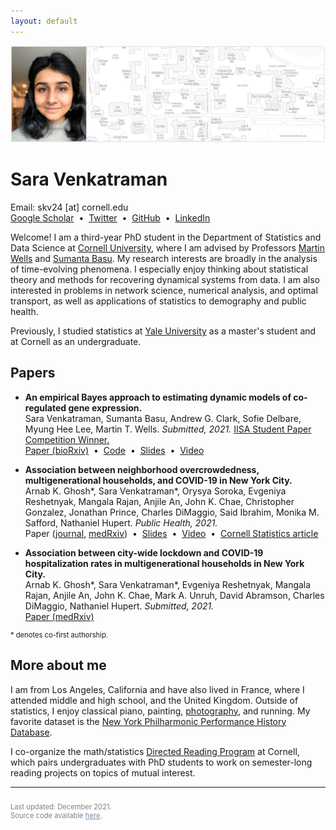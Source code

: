 ```yaml
---
layout: default
---
```


<picture>
    <source media="(min-width: 551px)" srcset="files/Banner.png">
    <source media="(max-width: 550px)" srcset="files/Banner-Resized.png">
    <img src="files/Banner.png" style="max-width: 100%;">
    <!-- <img src="files/S3.jpeg" style="max-width: 20%; border: 1px solid gray"> -->
</picture>

# Sara Venkatraman

<p style="margin:0pt">
Email: skv24 [at] cornell.edu <br>
<a href="https://scholar.google.com/citations?user=Ywm1z54AAAAJ&hl=en">Google Scholar</a> &nbsp;&#8226;&nbsp;
<a href="https://twitter.com/SaraVenkatraman">Twitter</a> &nbsp;&#8226;&nbsp;
<a href="https://github.com/sara-venkatraman">GitHub</a> &nbsp;&#8226;&nbsp;
<a href="https://www.linkedin.com/in/saravenkatraman">LinkedIn</a>
</p>

Welcome! I am a third-year PhD student in the Department of Statistics and Data Science at [Cornell University](https://stat.cornell.edu), where I am advised by Professors [Martin Wells](https://stat.cornell.edu/people/faculty/martin-wells) and [Sumanta Basu](http://faculty.bscb.cornell.edu/~basu/). My research interests are broadly in the analysis of time-evolving phenomena. I especially enjoy thinking about statistical theory and methods for recovering dynamical systems from data. I am also interested in problems in network science, numerical analysis, and optimal transport, as well as applications of statistics to demography and public health. 

Previously, I studied statistics at [Yale University](https://statistics.yale.edu) as a master's student and at Cornell as an undergraduate.

## Papers

* **An empirical Bayes approach to estimating dynamic models of co-regulated gene expression.** \
Sara Venkatraman, Sumanta Basu, Andrew G. Clark, Sofie Delbare, Myung Hee Lee, Martin T. Wells. *Submitted, 2021.* [IISA Student Paper Competition Winner.](https://stat.cornell.edu/news/venkatraman-lands-student-research-award) \
[Paper (bioRxiv)](https://www.biorxiv.org/content/10.1101/2021.07.08.451684v2) &nbsp;&#8226;&nbsp;
[Code](https://github.com/sara-venkatraman/Bayesian-ODE-Models-Genetics) &nbsp;&#8226;&nbsp;
[Slides](/files/slides/BayesianGeneDynamics.pdf) &nbsp;&#8226;&nbsp; 
[Video](https://www.youtube.com/watch?v=-OyCig5lKUA)

* **Association between neighborhood overcrowdedness, multigenerational households, and COVID-19 in New York City.** \
Arnab K. Ghosh\*, Sara Venkatraman\*, Orysya Soroka, Evgeniya Reshetnyak, Mangala Rajan, Anjile An, John K. Chae, Christopher Gonzalez, Jonathan Prince, Charles DiMaggio, Said Ibrahim, Monika M. Safford, Nathaniel Hupert. *Public Health, 2021.* \
Paper ([journal](https://authors.elsevier.com/sd/article/S0033-3506(21)00309-7), [medRxiv](https://www.medrxiv.org/content/10.1101/2021.06.14.21258904v1)) &nbsp;&#8226;&nbsp;
[Slides](/files/slides/COVID19Dynamics.pdf) &nbsp;&#8226;&nbsp;
[Video](https://www.youtube.com/watch?v=Ib9VkkFQeBc) &nbsp;&#8226;&nbsp;
[Cornell Statistics article](https://stat.cornell.edu/news/cornell-statisticians-physicians-team-fight-covid-19)

* **Association between city-wide lockdown and COVID-19 hospitalization rates in multigenerational households in New York City.** \
Arnab K. Ghosh\*, Sara Venkatraman\*, Evgeniya Reshetnyak, Mangala Rajan, Anjile An, John K. Chae, Mark A. Unruh, David Abramson, Charles DiMaggio, Nathaniel Hupert. *Submitted, 2021.*\
[Paper (medRxiv)](https://www.medrxiv.org/content/10.1101/2021.08.31.21262914v1)

<p style="font-size: 0.8em; padding: 0px;">
* denotes co-first authorship.
</p>

## More about me

I am from Los Angeles, California and have also lived in France, where I attended middle and high school, and the United Kingdom. Outside of statistics, I enjoy classical piano, painting, [photography](/photos.html), and running. My favorite dataset is the [New York Philharmonic Performance History Database](https://github.com/nyphilarchive/PerformanceHistory).

I co-organize the math/statistics [Directed Reading Program](https://sites.google.com/cornell.edu/cornell-drp) at Cornell, which pairs undergraduates with PhD students to work on semester-long reading projects on topics of mutual interest.

---

<p style="font-size: 0.8em; padding-top: 10px; color: gray;">
Last updated: December 2021. <br>
Source code available <a href="https://github.com/sara-venkatraman/sara-venkatraman.github.io" style="color: #748ea6">here</a>.
</p>

